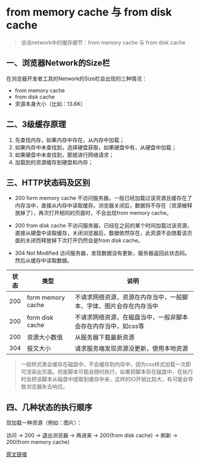 # from memory cache 与 from disk cache

> 谈谈network中的缓存细节：from memory cache 与 from disk cache


## 一、浏览器Network的Size栏

在浏览器开发者工具的Network的Size栏会出现的三种情况：
- from memory cache
- from disk cache
- 资源本身大小（比如：13.6K）

## 二、3级缓存原理
1. 先查找内存，如果内存中存在，从内存中加载；
2. 如果内存中未查找到，选择硬盘获取，如果硬盘中有，从硬盘中加载；
3. 如果硬盘中未查找到，那就进行网络请求；
4. 加载到的资源缓存到硬盘和内存；

## 三、HTTP状态码及区别

- 200 form memory cache
    不访问服务器，一般已经加载过该资源且缓存在了内存当中，直接从内存中读取缓存。浏览器关闭后，数据将不存在（资源被释放掉了），再次打开相同的页面时，不会出现from memory cache。

- 200 from disk cache
    不访问服务器，已经在之前的某个时间加载过该资源，直接从硬盘中读取缓存，关闭浏览器后，数据依然存在，此资源不会随着该页面的关闭而释放掉下次打开仍然会是from disk cache。

- 304 Not Modified
    访问服务器，发现数据没有更新，服务器返回此状态码。然后从缓存中读取数据。

状态 | 类型 | 说明
-|-|-
200 | form memory cache | 不请求网络资源，资源在内存当中，一般脚本、字体、图片会存在内存当中
200 | form disk cache | 不请求网络资源，在磁盘当中，一般非脚本会存在内存当中，如css等
200 | 资源大小数值 | 从服务器下载最新资源
304 | 报文大小 | 请求服务端发现资源没更新，使用本地资源
    
> 一般样式表会缓存在磁盘中，不会缓存到内存中，因为css样式加载一次即可渲染出页面。但是脚本可能会随时执行，如果把脚本存在磁盘中，在执行时会把该脚本从磁盘中提取到缓存中来，这样的IO开销比较大，有可能会导致浏览器失去响应。

## 四、几种状态的执行顺序
现加载一种资源（例如：图片）：

访问 -> 200 -> 退出浏览器 -> 再进来 -> 200(from disk cache) -> 刷新 -> 200(from memory cache)

[原文链接](https://www.jianshu.com/p/8332da83955d)


